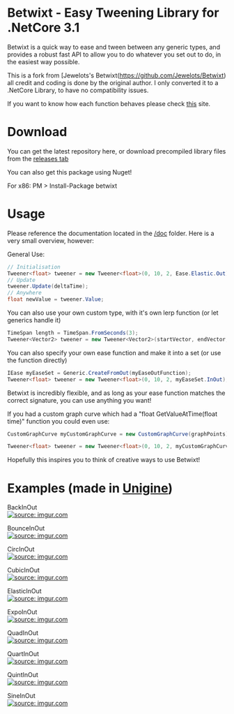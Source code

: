 Betwixt - Easy Tweening Library for .NetCore 3.1
============================

Betwixt is a quick way to ease and tween between any generic types, and provides a robust fast API to allow you to do
whatever you set out to do, in the easiest way possible.

This is a fork from [Jewelots's Betwixt(https://github.com/Jewelots/Betwixt) all credit and coding is done by the original author.
I only converted it to a .NetCore Library, to have no compatibility issues.

If you want to  know how each function behaves please check [this](https://easings.net/) site.

# Download

You can get the latest repository here, or download precompiled library files from the [releases tab](https://github.com/kireita/BetwixtV2/releases/tag/V2.0.0)

You can also get this package using Nuget!

For x86: PM > Install-Package betwixt

# Usage

Please reference the documentation located in the [/doc](/doc) folder. Here is a very small overview, however:

General Use:
```csharp
// Initialisation
Tweener<float> tweener = new Tweener<float>(0, 10, 2, Ease.Elastic.Out);
// Update
tweener.Update(deltaTime);
// Anywhere
float newValue = tweener.Value;
```


You can also use your own custom type, with it's own lerp function (or let generics handle it)

```csharp
TimeSpan length = TimeSpan.FromSeconds(3);
Tweener<Vector2> tweener = new Tweener<Vector2>(startVector, endVector, length, Ease.Linear, Vector2.Lerp);
```


You can also specify your own ease function and make it into a set (or use the function directly)

```csharp
IEase myEaseSet = Generic.CreateFromOut(myEaseOutFunction);
Tweener<float> tweener = new Tweener<float>(0, 10, 2, myEaseSet.InOut);
```


Betwixt is incredibly flexible, and as long as your ease function matches the correct signature, you can use anything you want!

If you had a custom graph curve which had a "float GetValueAtTime(float time)" function you could even use:

```csharp
CustomGraphCurve myCustomGraphCurve = new CustomGraphCurve(graphPoints);

Tweener<float> tweener = new Tweener<float>(0, 10, 2, myCustomGraphCurve.GetValueAtTime);
```

Hopefully this inspires you to think of creative ways to use Betwixt!


# Examples (made in [Unigine](https://unigine.com/))

BackInOut  
<a href="https://imgur.com/HKZiMrC"><img src="https://i.imgur.com/HKZiMrC.gif" title="source: imgur.com" /></a>

BounceInOut  
<a href="https://imgur.com/uFGIf3u"><img src="https://i.imgur.com/uFGIf3u.gif" title="source: imgur.com" /></a>

CircInOut  
<a href="https://imgur.com/crKTRbs"><img src="https://i.imgur.com/crKTRbs.gif" title="source: imgur.com" /></a>

CubicInOut  
<a href="https://imgur.com/mOcFJSQ"><img src="https://i.imgur.com/mOcFJSQ.gif" title="source: imgur.com" /></a>

ElasticInOut  
<a href="https://imgur.com/ZbRWWqr"><img src="https://i.imgur.com/ZbRWWqr.gif" title="source: imgur.com" /></a>

ExpoInOut  
<a href="https://imgur.com/926vquL"><img src="https://i.imgur.com/926vquL.gif" title="source: imgur.com" /></a>

QuadInOut  
<a href="https://imgur.com/Jlur3RF"><img src="https://i.imgur.com/Jlur3RF.gif" title="source: imgur.com" /></a>

QuartInOut  
<a href="https://imgur.com/je9WqiW"><img src="https://i.imgur.com/je9WqiW.gif" title="source: imgur.com" /></a>

QuintInOut  
<a href="https://imgur.com/COhYIvF"><img src="https://i.imgur.com/COhYIvF.gif" title="source: imgur.com" /></a>

SineInOut  
<a href="https://imgur.com/VUoGFuE"><img src="https://i.imgur.com/VUoGFuE.gif" title="source: imgur.com" /></a>